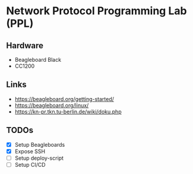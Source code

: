 # Network Protocol Programming Lab (PPL)

## Hardware
* Beagleboard Black
* CC1200

## Links
* https://beagleboard.org/getting-started/
* https://beagleboard.org/linux/
* https://kn-pr.tkn.tu-berlin.de/wiki/doku.php

## TODOs
* [x] Setup Beagleboards
* [x] Expose SSH
* [ ] Setup deploy-script
* [ ] Setup CI/CD
